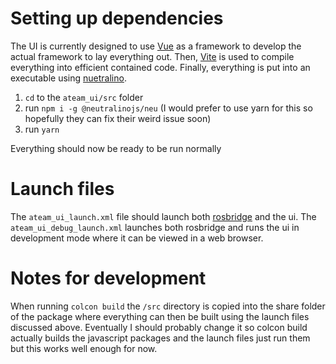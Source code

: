 # Setting up dependencies
The UI is currently designed to use [Vue](https://vuejs.org/) as a framework to develop the actual framework to lay everything out. Then, [Vite](https://vitejs.dev/) is used to compile everything into efficient contained code. Finally, everything is put into an executable using [nuetralino](https://neutralino.js.org/).

1. `cd` to the `ateam_ui/src` folder
2. run `npm i -g @neutralinojs/neu` (I would prefer to use yarn for this so hopefully they can fix their weird issue soon)
3. run `yarn`

Everything should now be ready to be run normally

# Launch files
The `ateam_ui_launch.xml` file should launch both [rosbridge](https://github.com/RobotWebTools/rosbridge_suite) and the ui.
The `ateam_ui_debug_launch.xml` launches both rosbridge and runs the ui in development mode where it can be viewed in a web browser.

# Notes for development
When running `colcon build` the `/src` directory is copied into the share folder of the package where everything can then be built using the launch files discussed above. Eventually I should probably change it so colcon build actually builds the javascript packages and the launch files just run them but this works well enough for now.
